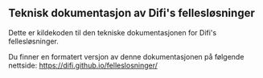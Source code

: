 ## Teknisk dokumentasjon av Difi's fellesløsninger

Dette er kildekoden til den tekniske dokumentasjonen for Difi's fellesløsninger.

Du finner en formatert versjon av denne dokumentasjonen på følgende nettside: https://difi.github.io/felleslosninger/
